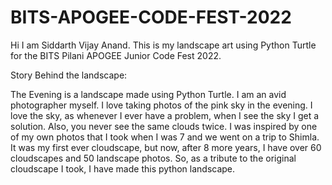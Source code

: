 # BITS-APOGEE-CODE-FEST-2022
Hi I am Siddarth Vijay Anand.
This is my landscape art using Python Turtle for the BITS Pilani APOGEE Junior Code Fest 2022.

Story  Behind the landscape:

The Evening is a landscape made using Python Turtle. I am an avid photographer myself. I love taking photos of the pink sky in the evening. I love the sky, as whenever I ever have a problem, when I see the sky I get a solution. Also, you never see the same clouds twice. I was inspired by one of my own photos that I took when I was 7 and we went on a trip to Shimla. It was my first ever cloudscape, but now, after 8 more years, I have over 60 cloudscapes and 50 landscape photos. So, as a tribute to the original cloudscape I took, I have made this python landscape.
